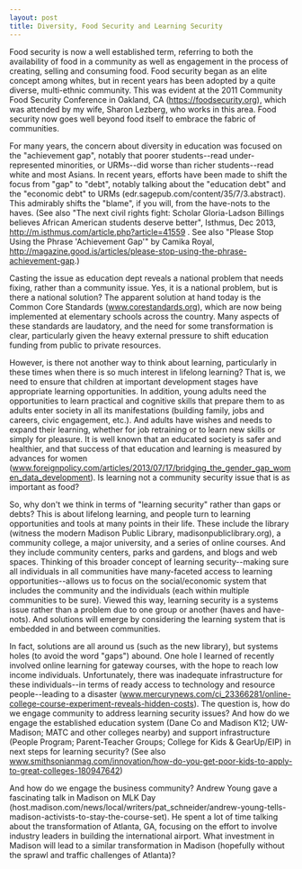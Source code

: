 ```yaml
---
layout: post
title: Diversity, Food Security and Learning Security
---
```


Food security is now a well established term, referring to both the availability of food in a community as well as engagement in the process of creating, selling and consuming food. Food security began as an elite concept among whites, but in recent years has been adopted by a quite diverse, multi-ethnic community. This was evident at the 2011 Community Food Security Conference in Oakland, CA (<https://foodsecurity.org>), which was attended by my wife, Sharon Lezberg, who works in this area. Food security now goes well beyond food itself to embrace the fabric of communities. 

For many years, the concern about diversity in education was focused on the "achievement gap", notably that poorer students--read under-represented minorities, or URMs--did worse than richer students--read white and most Asians. In recent years, efforts have been made to shift the focus from "gap" to "debt", notably talking about the "education debt" and the "economic debt" to URMs (edr.sagepub.com/content/35/7/3.abstract). This admirably shifts the "blame", if you will, from the have-nots to the haves. (See also "The next civil rights fight: Scholar Gloria-Ladson Billings believes African American students deserve better", Isthmus, Dec 2013, http://m.isthmus.com/article.php?article=41559 . See also "Please Stop Using the Phrase 'Achievement Gap'" by Camika Royal, http://magazine.good.is/articles/please-stop-using-the-phrase-achievement-gap.)

Casting the issue as education dept reveals a national problem that needs fixing, rather than a community issue. Yes, it is a national problem, but is there a national solution? The apparent solution at hand today is the Common Core Standards (www.corestandards.org), which are now being implemented at elementary schools across the country. Many aspects of these standards are laudatory, and the need for some transformation is clear, particularly given the heavy external pressure to shift education funding from public to private resources.

However, is there not another way to think about learning, particularly in these times when there is so much interest in lifelong learning? That is, we need to ensure that children at important development stages have appropriate learning opportunities. In addition, young adults need the opportunities to learn practical and cognitive skills that prepare them to as adults enter society in all its manifestations (building family, jobs and careers, civic engagement, etc.). And adults have wishes and needs to expand their learning, whether for job retraining or to learn new skills or simply for pleasure. It is well known that an educated society is safer and healthier, and that success of that education and learning is measured by advances for women (www.foreignpolicy.com/articles/2013/07/17/bridging_the_gender_gap_women_data_development). Is learning not a community security issue that is as important as food? 

So, why don't we think in terms of "learning security" rather than gaps or debts? This is about lifelong learning, and people turn to learning opportunities and tools at many points in their life. These include the library (witness the modern Madison Public Library, madisonpubliclibrary.org), a community college, a major university, and a series of online courses. And they include community centers, parks and gardens, and blogs and web spaces. Thinking of this broader concept of learning security--making sure all individuals in all communities have many-faceted access to learning opportunities--allows us to focus on the social/economic system that includes the community and the individuals (each within multiple communities to be sure). Viewed this way, learning security is a systems issue rather than a problem due to one group or another (haves and have-nots). And solutions will emerge by considering the learning system that is embedded in and between communities.

In fact, solutions are all around us (such as the new library), but systems holes (to avoid the word "gaps") abound. One hole I learned of recently involved online learning for gateway courses, with the hope to reach low income individuals. Unfortunately, there was inadequate infrastructure for these individuals--in terms of ready access to technology and resource people--leading to a disaster (www.mercurynews.com/ci_23366281/online-college-course-experiment-reveals-hidden-costs). The question is, how do we engage community to address learning security issues? And how do we engage the established education system (Dane Co and Madison K12; UW-Madison; MATC and other colleges nearby) and support infrastructure (People Program; Parent-Teacher Groups; College for Kids & GearUp/EIP) in next steps for learning security? (See also www.smithsonianmag.com/innovation/how-do-you-get-poor-kids-to-apply-to-great-colleges-180947642)

And how do we engage the business community? Andrew Young gave a fascinating talk in Madison on MLK Day (host.madison.com/news/local/writers/pat_schneider/andrew-young-tells-madison-activists-to-stay-the-course-set).  He spent a lot of time talking about the transformation of Atlanta, GA, focusing on the effort to involve industry leaders in building the international airport. What investment in Madison will lead to a similar transformation in Madison (hopefully without the sprawl and traffic challenges of Atlanta)?
